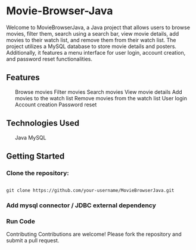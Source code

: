 # Movie-Browser-Java
Welcome to MovieBrowserJava, a Java project that allows users to browse movies, filter them, search using a search bar, view movie details, add movies to their watch list, and remove them from their watch list. The project utilizes a MySQL database to store movie details and posters. Additionally, it features a menu interface for user login, account creation, and password reset functionalities.

## Features
<ul>
Browse movies
Filter movies
Search movies
View movie details
Add movies to the watch list
Remove movies from the watch list
User login
Account creation
Password reset
</ul>

## Technologies Used
<ul>
Java
MySQL
</ul>

## Getting Started
### Clone the repository:
<code>
git clone https://github.com/your-username/MovieBrowserJava.git
</code>

### Add mysql connector / JDBC external dependency

### Run Code


Contributing
Contributions are welcome! Please fork the repository and submit a pull request.
